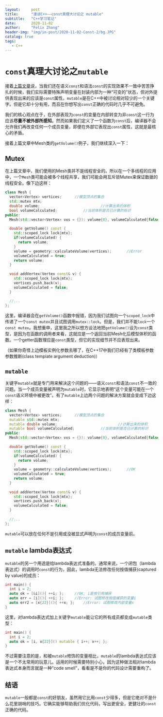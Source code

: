 ```yaml
---
layout:     post
title:      "漫谈C++——const真理大讨论之 mutable"
subtitle:   "C++学习笔记"
date:       2020-11-02
author:     "Felix Zhang"
header-img: "img/in-post/2020-11-02-Const-2/bg.JPG"
catalog: true
tags:
   - C++
---
```

# `const`真理大讨论之`mutable`

接着[上篇文章](https://starkschroedinger.github.io/2020/11/01/Const-1/)说，当我们还在语义`const`和语法`const`的实现效果不一致中苦苦挣扎的时候，我们实际需要特殊声明变量在封装内部为一种“可变的”状态，但对外提供表现出来的应该是`const`属性。`mutable`是在C++中被讨论相对较少的一个关键字。但是它却十分有用，而且在你想写出`const`正确的代码时几乎不可避免。

我们的核心观点在于，在外部表现为`const`的变量在内部转变为非`const`这一行为应该**尽量不被外部所感知**。然而如果我们定义了一个函数为`const`后，编译器不会允许我们再改变任何一个成员变量，即便在外部它表现出`const`属性，这就是最核心的矛盾。

接着上篇文章中Mesh类的`getVolume()`例子，我们继续深入一下：

## Mutex

在上篇文章中，我们使用的Mesh类并不是线程安全的。所以在一个多线程的应用中，一个`Mesh`类可能会被多个线程共享，我们可能会用互斥锁Mutex来保证数据的线程安全。像下边这样：

~~~C++
class Mesh {
  vector<Vertex> vertices;		//模型顶点的集合
  std::mutex mtx;
  double volume;							//计算出来的体积
  bool volumeCalculated;			//当前体积是否已计算的标识
public:
  Mesh(std::vector<Vertex> vxs = {}): volume{0}, volumeCalculated{false}, vertices(std::move(vxs)) {}
  
  double getVolume() const {
    std::scoped_lock lock{mtx};											//Error
    if(volumeCalculated) {
      return volume;
    }
    volume = geometry::calculateVolume(vertices);		//Error
    volumeCalculated = true;												//Error
    return volume;
  }
  
  void addVertex(Vertex const& v) {
    std::scoped_lock lock{mtx};
    vertices.push_back(v);
    volumeCalculated = false;
  }
  
  //...
};
~~~

这里，编译器会在`getVolume()`函数中报错，因为我们试图向一个`scoped_lock`中传递了一个`const mutex`并且试图调用`mutex::lock`。但是，我们并不能`lock`一个`const mutex`。我想重申，这里我之所以想方设法地把`getVolume()`设为`const`类型，是因为在函数的调用者来看，这就应是一个返回当前Mesh化后模型体积的函数。一个getter函数理应是`const`类型，但它的实现细节并不应表现出来。

（如果你奇怪上边模板实例化参数去哪了，在C++17中我们已经有了类模板参数参数推断(class template argument deduction)）

## `mutable`

关键字`mutable`就是专门用来解决这个问题的——语义`const`和语法`const`不一致的问题。当一个成员变量被声明为`mutable`时，它显示地表明“这个变量可能在一个`const`语义环境中被更改”。有了`mutable`上边两个问题的解决方案就会变成下边这样：

~~~C++
class Mesh {
  vector<Vertex> vertices;		//模型顶点的集合
  mutable std::mutex mtx;
  mutable double volume;							//计算出来的体积
  mutable bool volumeCalculated;			//当前体积是否已计算的标识
public:
  Mesh(std::vector<Vertex> vxs = {}): volume{0}, volumeCalculated{false}, vertices(std::move(vxs)) {}
  
  double getVolume() const {
    std::scoped_lock lock{mtx};											//OK
    if(volumeCalculated) {
      return volume;
    }
    volume = geometry::calculateVolume(vertices);		//OK
    volumeCalculated = true;												//OK
    return volume;
  }
  
  void addVertex(Vertex const& v) {
    std::scoped_lock lock{mtx};
    vertices.push_back(v);
    volumeCalculated = false;
  }
  
  //...
};
~~~

`mutable`可以放在任何不是引用或没被显式声明为`const`的成员变量前。

## `mutable` lambda表达式

`mutable`的另一个用途是给lambda表达式准备的。通常来说，一个闭包（lambda表达式）的调用时`const`的行为，因此，lambda无法修改任何按值捕获(captured by value)的成员：

~~~C++
int main() {
  int i = 2;
  auto ok = [&i](){ ++i; };		//OK, i是按引用捕获
  auto err = [i](){ ++i; };		//Error: 试图修改按值捕获的变量i
  auto err2 = [x{22}](){ ++x; };	//Error: 试图修改内部变量x
}
~~~

这里，对lambda表达式加上关键字`mutable`能让它的所有成员都变成`mutable`类型：

~~~C++
int main() {
  int i = 2;
  auto ok = [i, x{22}]() mutable { i++; x++; };
}
~~~

不过需要注意的是，和被`mutable`修饰的变量相比，`mutable`的lambda表达式应该是一个不太常用的玩意儿。运用的时候需要特别小心，因为这种做法相对lambda表达式本身而言就是一种“code smell”，看看是不是你的代码设计需要重构了。

## 结语

`mutable`一般都是`const`的好朋友，虽然用它比用`const`少得多，但是它绝对不是什么花里胡哨的技巧。它确实能够帮助我们优化代码，写出更安全，更健壮的`const`正确的代码。